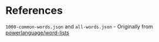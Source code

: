 # References

`1000-common-words.json` and `all-words.json` - Originally from [powerlanguage/word-lists](https://github.com/powerlanguage/word-lists)
